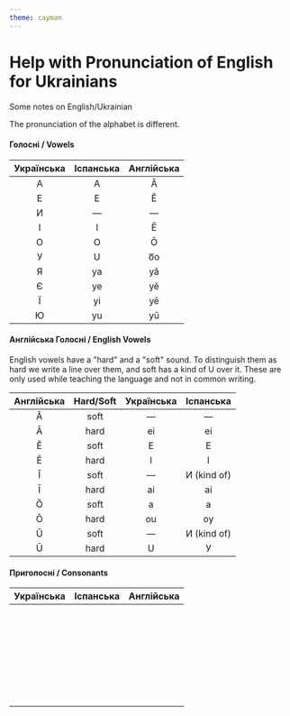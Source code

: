 ```yaml
---
theme: cayman
---
```

# Help with Pronunciation of English for Ukrainians
Some notes on English/Ukrainian


The pronunciation of the alphabet is different.

#### Голосні / Vowels
|Українська|Іспанська|Англійська|
|:----:|:------:|:-----:|
|А|A|Ă|
|Е|E|Ĕ|
|И|—|—|
|І|I|Ē|
|О|O|Ō|
|У|U|o͞o|
|Я|ya|yă|
|Є|ye|yĕ|
|Ї|yi|yē|
|Ю|yu|yū|

#### Англійська Голосні / English Vowels
English vowels have a "hard" and a "soft" sound. To distinguish them as hard we write a line over them, and soft has a kind of U over it.  These are only used while teaching the language and not in common writing.

|Англійська|Hard/Soft|Українська|Іспанська|
|:----:|:------:|:------:|:-----:|
|Ă|soft|—|—
|Ā|hard|ei|ei
|Ĕ|soft|E|E
|Ē|hard|I|I
|Ĭ|soft|—|И (kind of)
|Ī|hard|ai|ai
|Ŏ|soft|a|a
|Ō|hard|ou|oу
|Ŭ|soft|—|И (kind of)
|Ū|hard|U|У

#### Приголосні / Consonants
|Українська|Іспанська|Англійська|
|:----:|:------:|:-----:|
||||
||||
||||
||||
||||
||||
||||
||||
||||
||||
||||
||||
||||
||||
||||
||||
||||
||||
||||
||||
||||
||||
||||
||||
||||
||||
||||
||||
||||
||||
